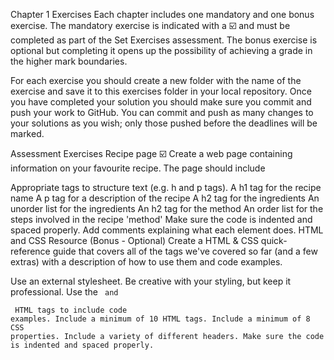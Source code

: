 Chapter 1 Exercises
Each chapter includes one mandatory and one bonus exercise. The mandatory exercise is indicated with a ☑️ and must be completed as part of the Set Exercises assessment. The bonus exercise is optional but completing it opens up the possibility of achieving a grade in the higher mark boundaries.

For each exercise you should create a new folder with the name of the exercise and save it to this exercises folder in your local repository. Once you have completed your solution you should make sure you commit and push your work to GitHub. You can commit and push as many changes to your solutions as you wish; only those pushed before the deadlines will be marked.

Assessment Exercises
Recipe page ☑️
Create a web page containing information on your favourite recipe. The page should include

Appropriate tags to structure text (e.g. h and p tags).
A h1 tag for the recipe name
A p tag for a description of the recipe
A h2 tag for the ingredients
An unorder list for the ingredients
An h2 tag for the method
An order list for the steps involved in the recipe 'method'
Make sure the code is indented and spaced properly.
Add comments explaining what each element does.
HTML and CSS Resource (Bonus - Optional)
Create a HTML & CSS quick-reference guide that covers all of the tags we've covered so far (and a few extras) with a description of how to use them and code examples.

Use an external stylesheet.
Be creative with your styling, but keep it professional.
Use the <code> and <pre> HTML tags to include code examples.
Include a minimum of 10 HTML tags.
Include a minimum of 8 CSS properties.
Include a variety of different headers.
Make sure the code is indented and spaced properly.
